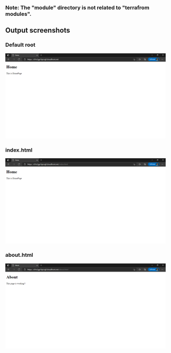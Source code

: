 ### Note: The "module" directory is not related to "terrafrom modules".
## Output screenshots
### Default root
![Default root](https://github.com/Shalini2131/RD-CandD-Practice/blob/main/Terraform/Static%20website%20hosting/output_imgs/root.PNG)

### index.html
![Default root](https://github.com/Shalini2131/RD-CandD-Practice/blob/main/Terraform/Static%20website%20hosting/output_imgs/index.PNG)

### about.html
![Default root](https://github.com/Shalini2131/RD-CandD-Practice/blob/main/Terraform/Static%20website%20hosting/output_imgs/about.PNG)

